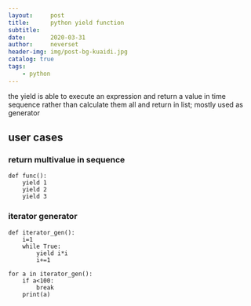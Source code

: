 ```yaml
---
layout:     post
title:      python yield function
subtitle:   
date:       2020-03-31
author:     neverset
header-img: img/post-bg-kuaidi.jpg
catalog: true
tags:
    - python
---
```


the yield is able to execute an expression and return a value in time sequence rather than calculate them all and return in list; mostly used as generator

## user cases
### return multivalue in sequence

    def func():
        yield 1
        yield 2
        yield 3

### iterator generator

    def iterator_gen():
        i=1
        while True:
            yield i*i
            i+=1

    for a in iterator_gen():
        if a<100:
            break
        print(a)